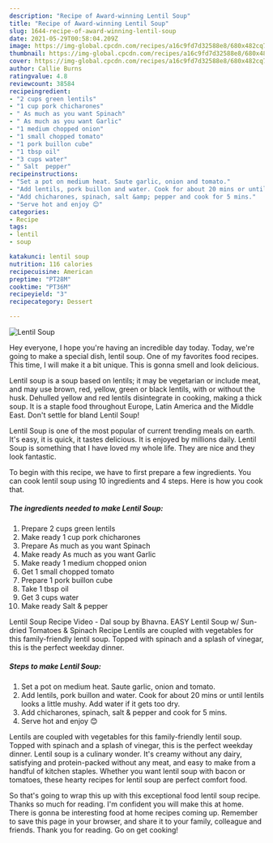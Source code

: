 ```yaml
---
description: "Recipe of Award-winning Lentil Soup"
title: "Recipe of Award-winning Lentil Soup"
slug: 1644-recipe-of-award-winning-lentil-soup
date: 2021-05-29T00:58:04.209Z
image: https://img-global.cpcdn.com/recipes/a16c9fd7d32588e8/680x482cq70/lentil-soup-recipe-main-photo.jpg
thumbnail: https://img-global.cpcdn.com/recipes/a16c9fd7d32588e8/680x482cq70/lentil-soup-recipe-main-photo.jpg
cover: https://img-global.cpcdn.com/recipes/a16c9fd7d32588e8/680x482cq70/lentil-soup-recipe-main-photo.jpg
author: Callie Burns
ratingvalue: 4.8
reviewcount: 38584
recipeingredient:
- "2 cups green lentils"
- "1 cup pork chicharones"
- " As much as you want Spinach"
- " As much as you want Garlic"
- "1 medium chopped onion"
- "1 small chopped tomato"
- "1 pork buillon cube"
- "1 tbsp oil"
- "3 cups water"
- " Salt  pepper"
recipeinstructions:
- "Set a pot on medium heat. Saute garlic, onion and tomato."
- "Add lentils, pork buillon and water. Cook for about 20 mins or until lentils looks a little mushy. Add water if it gets too dry."
- "Add chicharones, spinach, salt &amp; pepper and cook for 5 mins."
- "Serve hot and enjoy 😊"
categories:
- Recipe
tags:
- lentil
- soup

katakunci: lentil soup 
nutrition: 116 calories
recipecuisine: American
preptime: "PT28M"
cooktime: "PT36M"
recipeyield: "3"
recipecategory: Dessert

---
```



![Lentil Soup](https://img-global.cpcdn.com/recipes/a16c9fd7d32588e8/680x482cq70/lentil-soup-recipe-main-photo.jpg)

Hey everyone, I hope you're having an incredible day today. Today, we're going to make a special dish, lentil soup. One of my favorites food recipes. This time, I will make it a bit unique. This is gonna smell and look delicious.

Lentil soup is a soup based on lentils; it may be vegetarian or include meat, and may use brown, red, yellow, green or black lentils, with or without the husk. Dehulled yellow and red lentils disintegrate in cooking, making a thick soup. It is a staple food throughout Europe, Latin America and the Middle East. Don&#39;t settle for bland Lentil Soup!

Lentil Soup is one of the most popular of current trending meals on earth. It's easy, it is quick, it tastes delicious. It is enjoyed by millions daily. Lentil Soup is something that I have loved my whole life. They are nice and they look fantastic.


To begin with this recipe, we have to first prepare a few ingredients. You can cook lentil soup using 10 ingredients and 4 steps. Here is how you cook that.

<!--inarticleads1-->

##### The ingredients needed to make Lentil Soup:

1. Prepare 2 cups green lentils
1. Make ready 1 cup pork chicharones
1. Prepare  As much as you want Spinach
1. Make ready  As much as you want Garlic
1. Make ready 1 medium chopped onion
1. Get 1 small chopped tomato
1. Prepare 1 pork buillon cube
1. Take 1 tbsp oil
1. Get 3 cups water
1. Make ready  Salt &amp; pepper


Lentil Soup Recipe Video - Dal soup by Bhavna. EASY Lentil Soup w/ Sun-dried Tomatoes &amp; Spinach Recipe Lentils are coupled with vegetables for this family-friendly lentil soup. Topped with spinach and a splash of vinegar, this is the perfect weekday dinner. 

<!--inarticleads2-->

##### Steps to make Lentil Soup:

1. Set a pot on medium heat. Saute garlic, onion and tomato.
1. Add lentils, pork buillon and water. Cook for about 20 mins or until lentils looks a little mushy. Add water if it gets too dry.
1. Add chicharones, spinach, salt &amp; pepper and cook for 5 mins.
1. Serve hot and enjoy 😊


Lentils are coupled with vegetables for this family-friendly lentil soup. Topped with spinach and a splash of vinegar, this is the perfect weekday dinner. Lentil soup is a culinary wonder. It&#39;s creamy without any dairy, satisfying and protein-packed without any meat, and easy to make from a handful of kitchen staples. Whether you want lentil soup with bacon or tomatoes, these hearty recipes for lentil soup are perfect comfort food. 

So that's going to wrap this up with this exceptional food lentil soup recipe. Thanks so much for reading. I'm confident you will make this at home. There is gonna be interesting food at home recipes coming up. Remember to save this page in your browser, and share it to your family, colleague and friends. Thank you for reading. Go on get cooking!
